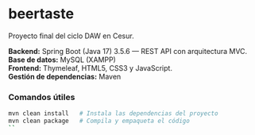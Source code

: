 # beertaste

Proyecto final del ciclo DAW en Cesur.

**Backend:** Spring Boot (Java 17) 3.5.6 — REST API con arquitectura MVC.  
**Base de datos:** MySQL (XAMPP)  
**Frontend:** Thymeleaf, HTML5, CSS3 y JavaScript.  
**Gestión de dependencias:** Maven

### Comandos útiles

```bash
mvn clean install   # Instala las dependencias del proyecto
mvn clean package   # Compila y empaqueta el código
``